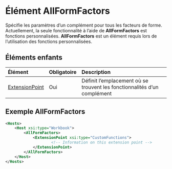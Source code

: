 # <a name="allformfactors-element"></a>Élément AllFormFactors

Spécifie les paramètres d’un complément pour tous les facteurs de forme. Actuellement, la seule fonctionnalité à l’aide de **AllFormFactors** est fonctions personnalisées. **AllFormFactors** est un élément requis lors de l’utilisation des fonctions personnalisées.

## <a name="child-elements"></a>Éléments enfants

|  Élément |  Obligatoire  |  Description  |
|:-----|:-----|:-----|
|  [ExtensionPoint](extensionpoint.md) |  Oui |  Définit l’emplacement où se trouvent les fonctionnalités d’un complément |

## <a name="allformfactors-example"></a>Exemple AllFormFactors

```xml
<Hosts>
    <Host xsi:type="Workbook">
        <AllFormFactors>
            <ExtensionPoint xsi:type="CustomFunctions">
                    <!-- Information on this extension point -->
            </ExtensionPoint>
        </AllFormFactors>
    </Host>
</Hosts>
```
